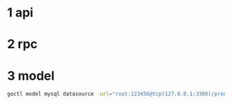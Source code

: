 # 1 api


# 2 rpc


# 3 model
```sh
goctl model mysql datasource -url="root:123456@tcp(127.0.0.1:3306)/product" -table="*"  -dir="./model" -c
```